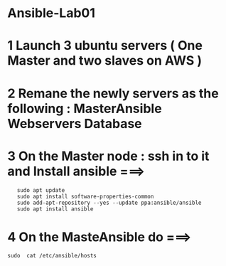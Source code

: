 # Ansible-Lab01
# 1 Launch 3 ubuntu servers ( One Master and two slaves on AWS )
# 2  Remane the newly servers as the following : MasterAnsible Webservers Database
# 3 On the Master node :  ssh in to it and Install ansible ===>
       sudo apt update
       sudo apt install software-properties-common
       sudo add-apt-repository --yes --update ppa:ansible/ansible
       sudo apt install ansible
 # 4 On the MasteAnsible do ===> 
    sudo  cat /etc/ansible/hosts
    
